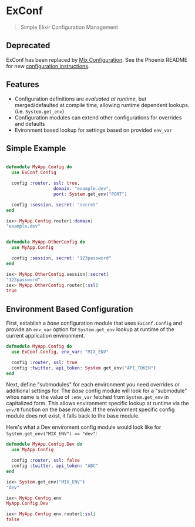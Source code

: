 # ExConf
> Simple Elixir Configuration Management

## Deprecated
ExConf has been replaced by [Mix Configuration](http://elixir-lang.org/docs/stable/mix/Mix.Config.html). See the Phoenix README for new [configuration instructions](https://github.com/phoenixframework/phoenix#configuration).


## Features
- Configuration definitions are *evaluated at runtime*, but merged/defaulted at compile time, allowing runtime dependent lookups. (i.e. `System.get_env`)
- Configuration modules can extend other configurations for overrides and defaults
- Evironment based lookup for settings based on provided `env_var`

## Simple Example
```elixir

defmodule MyApp.Config do
  use ExConf.Config

  config :router, ssl: true,
                  domain: "example.dev",
                  port: System.get_env("PORT")

  config :session, secret: "secret"
end

iex> MyApp.Config.router[:domain]
"example.dev"


defmodule MyApp.OtherConfig do
  use MyApp.Config

  config :session, secret: "123password"
end

iex> MyApp.OtherConfig.session[:secret]
"123password"
iex> MyApp.OtherConfig.router[:ssl]
true
```


## Environment Based Configuration

First, establish a *base* configuration module that uses `ExConf.Config` and
provide an `env_var` option for `System.get_env` lookup at runtime of the current
application environment.
```elixir
defmodule MyApp.Config do
  use ExConf.Config, env_var: "MIX_ENV"

  config :router, ssl: true
  config :twitter, api_token: System.get_env("API_TOKEN")
end
```

Next, define "submodules" for each environment you need overrides or additional settings for.
The *base* config module will look for a "submodule" whos name is the value of
`:env_var` fetched from `System.get_env` in capitalized form.
This allows environment specific lookup at runtime via the `env/0` function on the base module.
If the environment specific config module does not exist, it falls back to the base module.

Here's what a Dev enviroment config module would look like for `System.get_env("MIX_ENV") == "dev"`:
```elixir
defmodule MyApp.Config.Dev do
  use MyApp.Config

  config :router, ssl: false
  config :twitter, api_token: "ABC"
end

iex> System.get_env("MIX_ENV")
"dev"

iex> MyApp.Config.env
MyApp.Config.Dev

iex> MyApp.Config.env.router[:ssl]
false
```

